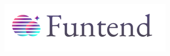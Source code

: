 <picture>
  <source media="(prefers-color-scheme: dark)" srcset="https://raw.githubusercontent.com/funtend/.github/main/images/funtend-dark.svg">
  <source media="(prefers-color-scheme: light)" srcset="https://raw.githubusercontent.com/funtend/.github/main/images/funtend-light.svg">
  <img alt="Funtend" src="https://raw.githubusercontent.com/funtend/.github/main/images/funtend-light.svg">
</picture>
